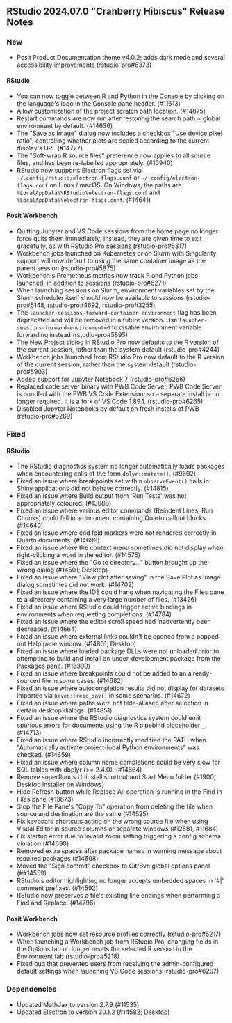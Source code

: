 ## RStudio 2024.07.0 "Cranberry Hibiscus" Release Notes

### New

- Posit Product Documentation theme v4.0.2; adds dark mode and several accessibility improvements (rstudio-pro#6373)

#### RStudio

- You can now toggle between R and Python in the Console by clicking on the language's logo in the Console pane header. (#11613)
- Allow customization of the project scratch path location. (#14875)
- Restart commands are now run after restoring the search path + global environment by default. (#14636)
- The "Save as Image" dialog now includes a checkbox "Use device pixel ratio", controlling whether plots are scaled according to the current display's DPI. (#14727)
- The "Soft-wrap R source files" preference now applies to all source files, and has been re-labelled appropriately. (#10940)
- RStudio now supports Electron flags set via `~/.config/rstudio/electron-flags.conf` or `~/.config/electron-flags.conf` on Linux / macOS. On Windows, the paths are `%LocalAppData%\RStudio\electron-flags.conf` and `%LocalAppData%\electron-flags.conf`. (#14641)

#### Posit Workbench

- Quitting Jupyter and VS Code sessions from the home page no longer force quits them immediately; instead, they are given time to exit gracefully, as with RStudio Pro sessions (rstudio-pro#5317)
- Workbench jobs launched on Kubernetes or on Slurm with Singularity support will now default to using the same container image as the parent session (rstudio-pro#5875)
- Workbench's Prometheus metrics now track R and Python jobs launched, in addition to sessions (rstudio-pro#6271)
- When launching sessions on Slurm, environment variables set by the Slurm scheduler itself should now be available to sessions (rstudio-pro#5148, rstudio-pro#4692, rstudio-pro#3255)
- The `launcher-sessions-forward-container-environment` flag has been deprecated and will be removed in a future version. Use `launcher-sessions-forward-environment=0` to disable environment variable forwarding instead (rstudio-pro#5895)
- The New Project dialog in RStudio Pro now defaults to the R version of the current session, rather than the system default (rstudio-pro#4244)
- Workbench jobs launched from RStudio Pro now default to the R version of the current session, rather than the system default (rstudio-pro#5903)
- Added support for Jupyter Notebook 7 (rstudio-pro#6266)
- Replaced code server binary with PWB Code Server. PWB Code Server is bundled with the PWB VS Code Extension, so a separate install is no longer required. It is a fork of VS Code 1.89.1. (rstudio-pro#6265)
- Disabled Jupyter Notebooks by default on fresh installs of PWB (rstudio-pro#6269)

### Fixed

#### RStudio

- The RStudio diagnostics system no longer automatically loads packages when encountering calls of the form `dplyr::mutate()`. (#9692)
- Fixed an issue where breakpoints set within `observeEvent()` calls in Shiny applications did not behave correctly. (#14815)
- Fixed an issue where Build output from 'Run Tests' was not appropriately coloured. (#13088)
- Fixed an issue where various editor commands (Reindent Lines; Run Chunks) could fail in a document containing Quarto callout blocks. (#14640)
- Fixed an issue where end fold markers were not rendered correctly in Quarto documents. (#14699)
- Fixed an issue where the context menu sometimes did not display when right-clicking a word in the editor. (#14575)
- Fixed an issue where the "Go to directory..." button brought up the wrong dialog (#14501; Desktop)
- Fixed an issue where "View plot after saving" in the Save Plot as Image dialog sometimes did not work. (#14702)
- Fixed an issue where the IDE could hang when navigating the Files pane to a directory containing a very large number of files. (#13426)
- Fixed an issue where RStudio could trigger active bindings in environments when requesting completions. (#14784)
- Fixed an issue where the editor scroll speed had inadvertently been decreased. (#14664)
- Fixed an issue where external links couldn't be opened from a popped-out Help pane window. (#14801; Desktop)
- Fixed an issue where loaded package DLLs were not unloaded prior to attempting to build and install an under-development package from the Packages pane. (#13399)
- Fixed an issue where breakpoints could not be added to an already-sourced file in some cases. (#14682)
- Fixed an issue where autocompletion results did not display for datasets imported via `haven::read_sav()` in some scenarios. (#14672)
- Fixed an issue where paths were not tilde-aliased after selection in certain desktop dialogs. (#14851)
- Fixed an issue where the RStudio diagnostics system could emit spurious errors for documents using the R pipebind placeholder `_`. (#14713)
- Fixed an issue where RStudio incorrectly modified the PATH when "Automatically activate project-local Python environments" was checked. (#14659)
- Fixed an issue where column name completions could be very slow for SQL tables with dbplyr (>= 2.4.0). (#14864)
- Remove superfluous Uninstall shortcut and Start Menu folder (#1900; Desktop installer on Windows)
- Hide Refresh button while Replace All operation is running in the Find in Files pane (#13873)
- Stop the File Pane's "Copy To" operation from deleting the file when source and destination are the same (#14525)
- Fix keyboard shortcuts acting on the wrong source file when using Visual Editor in source columns or separate windows (#12581, #11684)
- Fix startup error due to invalid zoom setting triggering a config schema violation (#14690) 
- Removed extra spaces after package names in warning message about required packages (#14608)
- Moved the "Sign commit" checkbox to Git/Svn global options panel (##14559)
- RStudio's editor highlighting no longer accepts embedded spaces in '#|' comment prefixes. (#14592)
- RStudio now preserves a file's existing line endings when performing a Find and Replace. (#14796)

#### Posit Workbench

- Workbench jobs now set resource profiles correctly (rstudio-pro#5217)
- When launching a Workbench job from RStudio Pro, changing fields in the Options tab no longer resets the selected R version in the Environment tab (rstudio-pro#5218)
- Fixed bug that prevented users from receiving the admin-configured default settings when launching VS Code sessions (rstudio-pro#6207)


### Dependencies

- Updated MathJax to version 2.7.9 (#11535)
- Updated Electron to version 30.1.2 (#14582; Desktop)
